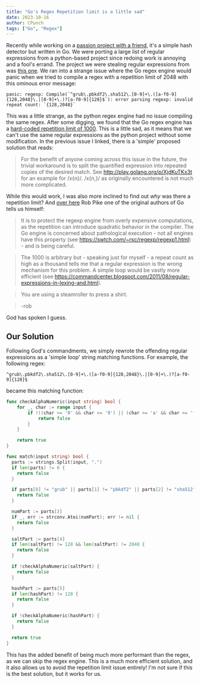 ```yaml
---
title: "Go's Regex Repetition limit is a little sad"
date: 2023-10-16
author: CPunch
tags: ["Go", "Regex"]
---
```


Recently while working on a [passion project with a friend](https://github.com/ArmanHZ/go-detect-that-hash), it's a simple hash detector but written in Go. We were porting a large list of regular expressions from a python-based project since redoing work is annoying and a fool's errand. The project we were stealing regular expressions from was [this one](https://github.com/psypanda/hashID/blob/7e8473a823060e56d4b6090a98591e252bd9505e/hashid.py#L36). We ran into a strange issue where the Go regex engine would panic when we tried to compile a regex with a repetition limit of 2048 with this ominous error message:

```
panic: regexp: Compile(`^grub\.pbkdf2\.sha512\.[0-9]+\.([a-f0-9]{128,2048}\.|[0-9]+\.)?[a-f0-9]{128}$`): error parsing regexp: invalid repeat count: `{128,2048}`
```

This was a little strange, as the python regex engine had no issue compiling the same regex. After some digging, we found that the Go regex engine has a [hard-coded repetition limit of 1000](https://github.com/golang/go/issues/7252). This is a little sad, as it means that we can't use the same regular expressions as the python project without some modification. In the previous issue I linked, there is a 'simple' proposed solution that reads:

> For the benefit of anyone coming across this issue in the future, the trivial workaround
> is to split the quantified expression into repeated copies of the desired match. See
> http://play.golang.org/p/XjdKuTKx3t for an example for /x{n}/. /x{n,}/ as originally
> encountered is not much more complicated.


While this would work, I was also more inclined to find out *why* was there a repetition limit? And [over here](https://groups.google.com/g/golang-nuts/c/x4dbsyd0IFY/m/MKBgxU9YDQAJ) Rob Pike one of the original authors of Go tells us himself:

> It is to protect the regexp engine from overly expensive computations, as the
> repetition can introduce quadratic behavior in the compiler. The Go engine is
> concerned about pathological execution - not all engines have this property
> (see https://swtch.com/~rsc/regexp/regexp1.html) - and is being careful.

> The 1000 is arbitrary but - speaking just for myself - a repeat count as high
> as a thousand tells me that a regular expression is the wrong mechanism for
> this problem. A simple loop would be vastly more efficient
> (see https://commandcenter.blogspot.com/2011/08/regular-expressions-in-lexing-and.html).

> You are using a steamroller to press a shirt.

> -rob

God has spoken I guess.

## Our Solution

Following God's commandments, we simply rewrote the offending regular expressions as a 'simple loop' string matching functions. For example, the following regex:

```
^grub\.pbkdf2\.sha512\.[0-9]+\.([a-f0-9]{128,2048}\.|[0-9]+\.)?[a-f0-9]{128}$
```

became this matching function:

```go
func checkAlphaNumeric(input string) bool {
	for _, char := range input {
		if !((char >= '0' && char <= '9') || (char >= 'a' && char <= 'f')) {
			return false
		}
	}

	return true
}

func match(input string) bool {
  parts := strings.Split(input, ".")
  if len(parts) != 6 {
    return false
  }

  if parts[0] != "grub" || parts[1] != "pbkdf2" || parts[2] != "sha512" {
    return false
  }

  numPart := parts[3]
  if _, err := strconv.Atoi(numPart); err != nil {
    return false
  }

  saltPart := parts[4]
  if len(saltPart) != 128 && len(saltPart) != 2048 {
    return false
  }

  if !checkAlphaNumeric(saltPart) {
    return false
  }

  hashPart := parts[5]
  if len(hashPart) != 128 {
    return false
  }

  if !checkAlphaNumeric(hashPart) {
    return false
  }

  return true
}
```

This has the added benefit of being much more performant than the regex, as we can skip the regex engine. This is a much more efficient solution, and it also allows us to avoid the repetition limit issue entirely! I'm not sure if this is the best solution, but it works for us.